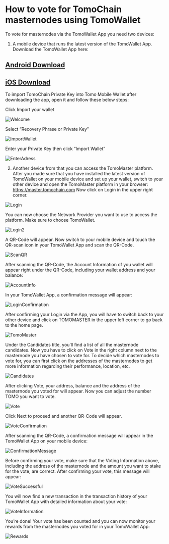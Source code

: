 # How to vote for TomoChain masternodes using TomoWallet

To vote for masternodes via the TomoWallet App you need two devices:

1. A mobile device that runs the latest version of the TomoWallet App.
Download the TomoWallet App here:

## [Android Download](https://play.google.com/store/apps/details?id=com.tomochain.wallet)
## [iOS Download](https://itunes.apple.com/us/app/tomo-wallet/id1436476145?mt=8)

To import TomoChain Private Key into Tomo Mobile Wallet after downloading the app, open it and follow these below steps:

Click Import your wallet

![Welcome](https://cdn-images-1.medium.com/max/800/1*ocOEOUiLTwLPT6oh9gSdNw.png)

Select “Recovery Phrase or Private Key”

![ImportWallet](https://cdn-images-1.medium.com/max/800/1*3voJ9HDtM3wbT-OQi60riQ.png)

Enter your Private Key then click “Import Wallet”

![EnterAdress](https://cdn-images-1.medium.com/max/800/1*bRDoGbP72rEds5cXAe3owA.png)

2. Another device from that you can access the TomoMaster platform.
After you made sure that you have installed the latest version of TomoWallet on your mobile device and set up your wallet, switch to your other device and open the TomoMaster platform in your browser: https://master.tomochain.com
Now click on Login in the upper right corner.

![Login](https://cdn-images-1.medium.com/max/800/1*XTLxNeNjBN29Q7B4-oqfnQ.jpeg)

You can now choose the Network Provider you want to use to access the platform. Make sure to choose TomoWallet.

![Login2](https://cdn-images-1.medium.com/max/800/1*16AlYs47YHOxqGJ8wi_p4w.jpeg)

A QR-Code will appear. 
Now switch to your mobile device and touch the QR-scan icon in your TomoWallet App and scan the QR-Code.

![ScanQR](https://cdn-images-1.medium.com/max/800/1*pmcBJOgIwUsBb5HqDMEclg.jpeg)

After scanning the QR-Code, the Account Information of you wallet will appear right under the QR-Code, including your wallet address and your balance:

![AccountInfo](https://cdn-images-1.medium.com/max/800/1*Bgeh23UNY1uGvT-wWMrnmg.png)

In your TomoWallet App, a confirmation message will appear:

![LoginConfirmation](https://cdn-images-1.medium.com/max/800/1*B7Pw7PD4U-Y33Zog_4DkHA.jpeg)

After confirming your Login via the App, you will have to switch back to your other device and click on TOMOMASTER in the upper left corner to go back to the home page.

![TomoMaster](https://cdn-images-1.medium.com/max/800/1*LN_9izXpQQyPaO-Pr_NaIQ.jpeg)

Under the Candidates title, you'll find a list of all the masternode candidates. Now you have to click on Vote in the right column next to the masternode you have chosen to vote for. To decide which masternodes to vote for, you can first click on the addresses of the masternodes to get more information regarding their performance, location, etc.

![Candidates](https://cdn-images-1.medium.com/max/800/1*TpO9oBKMpl01uZGj6pQXpA.png)

After clicking Vote, your address, balance and the address of the masternode you voted for will appear. Now you can adjust the number TOMO you want to vote.

![Vote](https://cdn-images-1.medium.com/max/800/1*60s7mjQYy-46zDUS4x-G6Q.png)

Click Next to proceed and another QR-Code will appear.

![VoteConfirmation](https://cdn-images-1.medium.com/max/800/1*3VATcq0Ul-j4lXuk5_UXlA.png)

After scanning the QR-Code, a confirmation message will appear in the TomoWallet App on your mobile device:

![ConfirmationMessage](https://cdn-images-1.medium.com/max/800/1*bNNrtuAIjHxD580x2K7alA.jpeg)

Before confirming your vote, make sure that the Voting Information above, including the address of the masternode and the amount you want to stake for the vote, are correct.
After confirming your vote, this message will appear:

![VoteSuccessful](https://cdn-images-1.medium.com/max/800/1*-mZBIlP5SoCiIExdDwQQ6g.jpeg)

You will now find a new transaction in the transaction history of your TomoWallet App with detailed information about your vote:

![VoteInformation](https://cdn-images-1.medium.com/max/800/1*kZ482yQF-gE8l5l8QO0ouA.jpeg)

You’re done! Your vote has been counted and you can now monitor your rewards from the masternodes you voted for in your TomoWallet App:

![Rewards](https://raw.githubusercontent.com/tomochain/docs/0917f207c472a4f301dfb5ccc5eb74036c666766/docs/assets/Rewards.png)

